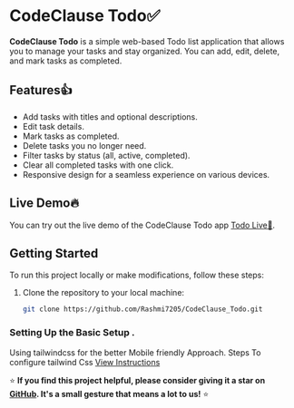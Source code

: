 # CodeClause Todo✅

**CodeClause Todo** is a simple web-based Todo list application that allows you to manage your tasks and stay organized. You can add, edit, delete, and mark tasks as completed.


## Features👍

- Add tasks with titles and optional descriptions.
- Edit task details.
- Mark tasks as completed.
- Delete tasks you no longer need.
- Filter tasks by status (all, active, completed).
- Clear all completed tasks with one click.
- Responsive design for a seamless experience on various devices.

## Live Demo🔥

You can try out the live demo of the CodeClause Todo app [Todo Live🙌](https://rashmi7205.github.io/CodeClause_Todo/).

## Getting Started

To run this project locally or make modifications, follow these steps:

1. Clone the repository to your local machine:

   ```bash
   git clone https://github.com/Rashmi7205/CodeClause_Todo.git

### Setting Up the Basic Setup .
Using tailwindcss for the better Mobile friendly Approach.
Steps To configure tailwind Css 
[View Instructions](https://tailwindcss.com/docs/installation)

⭐️ **If you find this project helpful, please consider giving it a star on [GitHub](https://github.com/Rashmi7205/CodeClause_Todo). It's a small gesture that means a lot to us!** ⭐️
